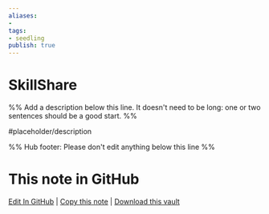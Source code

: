 ```yaml
---
aliases: 
- 
tags:
- seedling
publish: true
---
```


# SkillShare

%% Add a description below this line. It doesn't need to be long: one or two sentences should be a good start. %%

#placeholder/description 

%% Hub footer: Please don't edit anything below this line %%

# This note in GitHub

<span class="git-footer">[Edit In GitHub](https://github.dev/obsidian-community/obsidian-hub/blob/main/06%20-%20Inbox/SkillShare.md "git-hub-edit-note") | [Copy this note](https://raw.githubusercontent.com/obsidian-community/obsidian-hub/main/06%20-%20Inbox/SkillShare.md "git-hub-copy-note") | [Download this vault](https://github.com/obsidian-community/obsidian-hub/archive/refs/heads/main.zip "git-hub-download-vault") </span>
